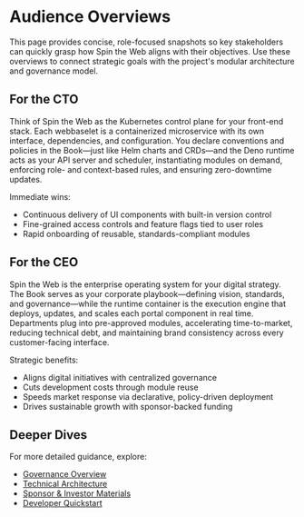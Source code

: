 # Audience Overviews

This page provides concise, role-focused snapshots so key stakeholders can quickly grasp how Spin the Web aligns with their objectives. Use these overviews to connect strategic goals with the project's modular architecture and governance model.

## For the CTO

Think of Spin the Web as the Kubernetes control plane for your front-end stack. Each webbaselet is a containerized microservice with its own interface, dependencies, and configuration. You declare conventions and policies in the Book—just like Helm charts and CRDs—and the Deno runtime acts as your API server and scheduler, instantiating modules on demand, enforcing role- and context-based rules, and ensuring zero-downtime updates.

Immediate wins:
- Continuous delivery of UI components with built-in version control  
- Fine-grained access controls and feature flags tied to user roles  
- Rapid onboarding of reusable, standards-compliant modules

## For the CEO

Spin the Web is the enterprise operating system for your digital strategy. The Book serves as your corporate playbook—defining vision, standards, and governance—while the runtime container is the execution engine that deploys, updates, and scales each portal component in real time. Departments plug into pre-approved modules, accelerating time-to-market, reducing technical debt, and maintaining brand consistency across every customer-facing interface.

Strategic benefits:
- Aligns digital initiatives with centralized governance  
- Cuts development costs through module reuse  
- Speeds market response via declarative, policy-driven deployment  
- Drives sustainable growth with sponsor-backed funding

## Deeper Dives

For more detailed guidance, explore:
- [Governance Overview](governance.md)  
- [Technical Architecture](architecture.md)  
- [Sponsor & Investor Materials](sponsors.md)  
- [Developer Quickstart](quickstart.md)  
